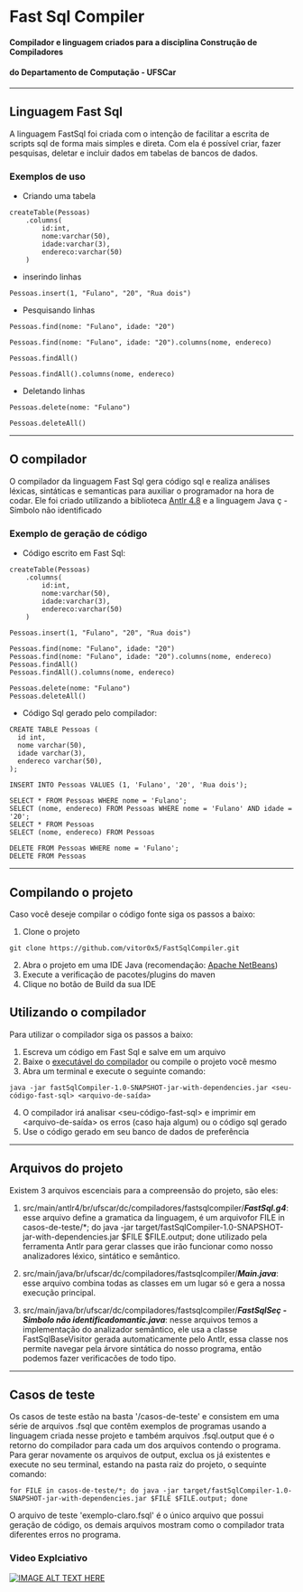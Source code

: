 # Fast Sql Compiler
#### Compilador e linguagem criados para a disciplina Construção de Compiladores
#### do Departamento de Computação - UFSCar
_____________________________________________________________________________________

## Linguagem Fast Sql
A linguagem FastSql foi criada com o intenção de facilitar a escrita de scripts sql
de forma mais simples e direta. Com ela é possível criar, fazer pesquisas, deletar e
incluir dados em tabelas de bancos de dados.

### Exemplos de uso
- Criando uma tabela
```
createTable(Pessoas)
    .columns(
        id:int,
        nome:varchar(50),
        idade:varchar(3),
        endereco:varchar(50)
    )
```
- inserindo linhas
```
Pessoas.insert(1, "Fulano", "20", "Rua dois")
```

- Pesquisando linhas
```
Pessoas.find(nome: "Fulano", idade: "20")
```

```
Pessoas.find(nome: "Fulano", idade: "20").columns(nome, endereco)
```

```
Pessoas.findAll()
```

```
Pessoas.findAll().columns(nome, endereco)
```

- Deletando linhas
```
Pessoas.delete(nome: "Fulano")
```
```
Pessoas.deleteAll()
```

******************************************************
## O compilador
O compilador da linguagem Fast Sql gera código sql e realiza análises léxicas,
sintáticas e semanticas para auxiliar o programador na hora de codar.
Ele foi criado utilizando a biblioteca [Antlr 4.8](https://www.antlr.org/) e a
linguagem Java
ç - Simbolo não identificado
### Exemplo de geração de código
- Código escrito em Fast Sql:
```
createTable(Pessoas)
    .columns(
        id:int,
        nome:varchar(50),
        idade:varchar(3),
        endereco:varchar(50)
    )

Pessoas.insert(1, "Fulano", "20", "Rua dois")

Pessoas.find(nome: "Fulano", idade: "20")
Pessoas.find(nome: "Fulano", idade: "20").columns(nome, endereco)
Pessoas.findAll()
Pessoas.findAll().columns(nome, endereco)

Pessoas.delete(nome: "Fulano")
Pessoas.deleteAll()
```
- Código Sql gerado pelo compilador:

```
CREATE TABLE Pessoas (
  id int,
  nome varchar(50),
  idade varchar(3),
  endereco varchar(50),
);

INSERT INTO Pessoas VALUES (1, 'Fulano', '20', 'Rua dois');

SELECT * FROM Pessoas WHERE nome = 'Fulano';
SELECT (nome, endereco) FROM Pessoas WHERE nome = 'Fulano' AND idade = '20';
SELECT * FROM Pessoas
SELECT (nome, endereco) FROM Pessoas

DELETE FROM Pessoas WHERE nome = 'Fulano';
DELETE FROM Pessoas
```
******************************************************
## Compilando o projeto
Caso você deseje compilar o código fonte siga os passos a baixo:

1. Clone o projeto
```
git clone https://github.com/vitor0x5/FastSqlCompiler.git
```
2. Abra o projeto em uma IDE Java (recomendação: [Apache NetBeans](http://netbeans.apache.org/))
3. Execute a verificação de pacotes/plugins do maven
4. Clique no botão de Build da sua IDE

## Utilizando o compilador
Para utilizar o compilador siga os passos a baixo:

1. Escreva um código em Fast Sql e salve em um arquivo
2. Baixe o [executável do compilador](https://github.com/vitor0x5/FastSqlCompiler/blob/master/target/fastSqlCompiler-1.0-SNAPSHOT-jar-with-dependencies.jar) ou compile o projeto você mesmo
3. Abra um terminal e execute o seguinte comando:
```
java -jar fastSqlCompiler-1.0-SNAPSHOT-jar-with-dependencies.jar <seu-código-fast-sql> <arquivo-de-saída>
```
4. O compilador irá analisar <seu-código-fast-sql> e imprimir em <arquivo-de-saída> os erros (caso haja algum) ou o código sql gerado
5. Use o código gerado em seu banco de dados de preferência

******************************************************
## Arquivos do projeto

Existem 3 arquivos escenciais para a compreensão do projeto, são eles:

1. src/main/antlr4/br/ufscar/dc/compiladores/fastsqlcompiler/***FastSql.g4***: esse arquivo define a gramatica da linguagem, é um arquivofor FILE in casos-de-teste/*; do java -jar target/fastSqlCompiler-1.0-SNAPSHOT-jar-with-dependencies.jar $FILE $FILE.output; done utilizado pela ferramenta Antlr para gerar classes que irão funcionar como nosso analizadores léxico, sintático e semântico.

2. src/main/java/br/ufscar/dc/compiladores/fastsqlcompiler/***Main.java***: esse arquivo combina todas as classes em um lugar só e gera a nossa execução principal.

3. src/main/java/br/ufscar/dc/compiladores/fastsqlcompiler/***FastSqlSeç - Simbolo não identificadomantic.java***: nesse arquivos temos a implementação do analizador semântico, ele usa a classe FastSqlBaseVisitor gerada automaticamente pelo Antlr, essa classe nos permite navegar pela árvore sintática do nosso programa, então podemos fazer verificacões de todo tipo.

*********************************************************
## Casos de teste
Os casos de teste estão na basta '/casos-de-teste' e consistem em uma série de arquivos .fsql que contêm exemplos de programas usando a linguagem criada nesse projeto e também arquivos .fsql.output que é o retorno do compilador para cada um dos arquivos contendo o programa. Para gerar novamente os arquivos de output, exclua os já existentes e execute no seu terminal, estando na pasta raiz do projeto, o sequinte comando:

```console
for FILE in casos-de-teste/*; do java -jar target/fastSqlCompiler-1.0-SNAPSHOT-jar-with-dependencies.jar $FILE $FILE.output; done
```

O arquivo de teste 'exemplo-claro.fsql' é o único arquivo que possui geração de código, os demais arquivos mostram como o compilador trata diferentes erros no programa.

### Video Explciativo

[![IMAGE ALT TEXT HERE](http://img.youtube.com/vi/lzDJAD4NkQ4/0.jpg)](http://www.youtube.com/watch?v=lzDJAD4NkQ4)
